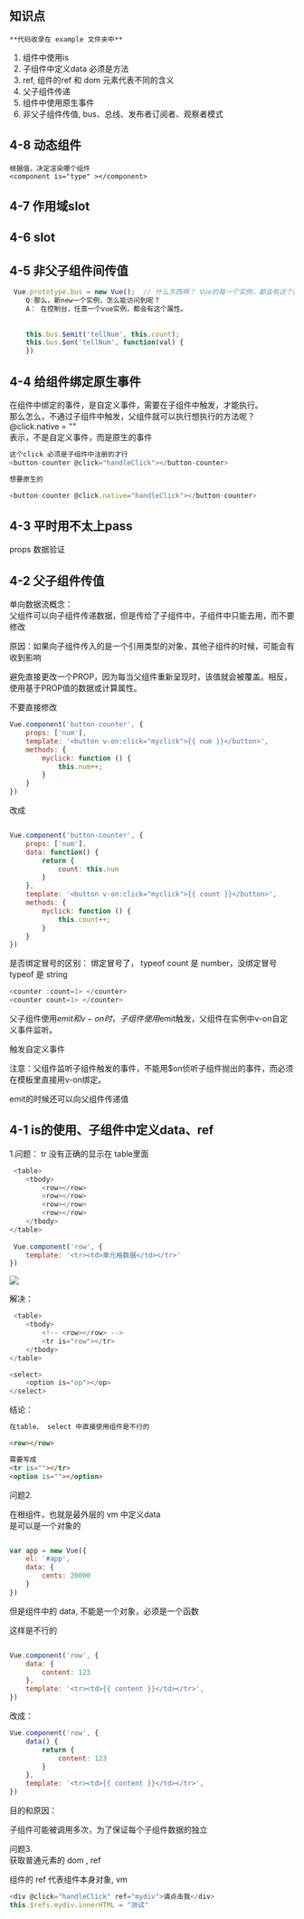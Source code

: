
## 知识点

	**代码收录在 example 文件夹中**



1. 组件中使用is
2. 子组件中定义data 必须是方法
3. ref, 组件的ref 和 dom 元素代表不同的含义
4. 父子组件传递
5. 组件中使用原生事件
6. 非父子组件传值, bus、总线、发布者订阅者、观察者模式


## 4-8 动态组件

```
根据值，决定渲染哪个组件
<component is="type" ></component>

```

## 4-7 作用域slot  
## 4-6 slot
 
## 4-5 非父子组件间传值
 
```  js
 Vue.prototype.bus = new Vue();  // 什么东西啊？ Vue的每一个实例，都会有这个属性
	Q:那么，新new一个实例，怎么能访问到呢？
	A： 在控制台，任意一个vue实例，都会有这个属性。
	
	
	this.bus.$emit('tellNum', this.count);
	this.bus.$on('tellNum', function(val) {
	})

```
 
 
 
## 4-4 给组件绑定原生事件

 在组件中绑定的事件，是自定义事件，需要在子组件中触发，才能执行。  
那么怎么，不通过子组件中触发，父组件就可以执行想执行的方法呢？  
@click.native = ""  
表示，不是自定义事件，而是原生的事件  

``` js
这个click 必须是子组件中注册的才行
<button-counter @click="handleClick"></button-counter>

想要原生的

<button-counter @click.native="handleClick"></button-counter>


```


 
## 4-3  平时用不太上pass

props 数据验证

 
## 4-2 父子组件传值



单向数据流概念：  
父组件可以向子组件传递数据，但是传给了子组件中，子组件中只能去用，而不要修改 

原因：如果向子组件传入的是一个引用类型的对象，其他子组件的时候，可能会有收到影响
  
避免直接更改一个PROP，因为每当父组件重新呈现时，该值就会被覆盖。相反，使用基于PROP值的数据或计算属性。  


不要直接修改

``` js
Vue.component('button-counter', {
    props: ['num'],
    template: '<button v-on:click="myclick">{{ num }}</button>',
    methods: {
        myclick: function () {
            this.num++;
        }
    }
})

```

改成

``` js

Vue.component('button-counter', {
    props: ['num'],
    data: function() {
        return {
            count: this.num
        }
    },
    template: '<button v-on:click="myclick">{{ count }}</button>',
    methods: {
        myclick: function () {
            this.count++;
        }
    }
})

```




是否绑定冒号的区别： 绑定冒号了， typeof count 是 number，没绑定冒号 typeof 是 string  

``` js
<counter :count=1> </counter>
<counter count=1> </counter>
```




父子组件使用$emit和v-on时，子组件使用$emit触发，父组件在实例中v-on自定义事件监听。  

触发自定义事件   

注意：父组件监听子组件触发的事件，不能用$on侦听子组件抛出的事件，而必须在模板里直接用v-on绑定。  

emit的时候还可以向父组件传递值






## 4-1 is的使用、子组件中定义data、ref
 

 
 
 
 1.问题：
 tr 没有正确的显示在 table里面
 
``` js
 <table>
    <tbody>
        <row></row>
        <row></row>
        <row></row>
        <row></row>
    </tbody>
</table>
 
 Vue.component('row', {
    template: '<tr><td>单元格数据</td></tr>'
})
```

![](https://user-gold-cdn.xitu.io/2019/4/24/16a4da9def68fbc1?w=826&h=370&f=png&s=41478)


解决：

``` js
 <table>
    <tbody>
        <!-- <row></row> -->
        <tr is="row"></tr>
    </tbody>
</table>

<select>
    <option is="op"></op>
</select> 

```

结论：

```html
在table、 select 中直接使用组件是不行的

<row></row>

需要写成
<tr is=""></tr>
<option is=""></option>

```



问题2.   

在根组件，也就是最外层的 vm 中定义data  
是可以是一个对象的

``` js

var app = new Vue({
    el: '#app',
    data: {
        cents: 20000
    }
})

```

但是组件中的 data, 不能是一个对象，必须是一个函数


这样是不行的

``` js

Vue.component('row', {
    data: {
        content: 123
    },
    template: '<tr><td>{{ content }}</td></tr>',
})

```

改成：

``` js
Vue.component('row', {
    data() {
        return {
            content: 123
        }
    },
    template: '<tr><td>{{ content }}</td></tr>',
})
```


目的和原因：  

子组件可能被调用多次，为了保证每个子组件数据的独立




问题3.   
获取普通元素的 dom , ref

组件的 ref 代表组件本身对象, vm 


``` js
<div @click="handleClick" ref="mydiv">请点击我</div>
this.$refs.mydiv.innerHTML = "测试"

```



















